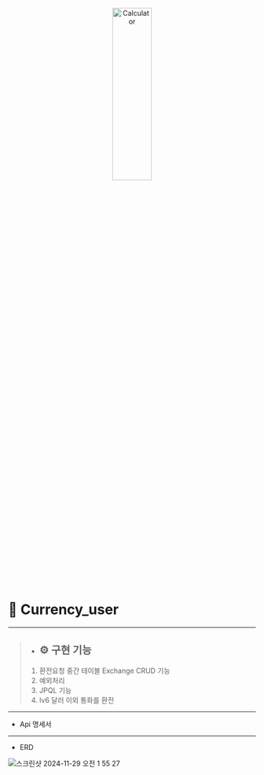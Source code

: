 <p align="center">
<img src="https://www.knnews.co.kr/edb/nimages/2017/03/20170307.01010111000001.01L.jpg" width="40%" height="30%" title="px(픽셀) 크기 설정" alt="Calculator"></img>
</p>

# 📌 Currency_user

---
>- ## ⚙ 구현 기능
>1. 환전요청 중간 테이블 Exchange CRUD 기능
>2. 예외처리
>3. JPQL 기능
>4. lv6 달러 이외 통화를 환전
>

---
- Api 명세서 


---
- ERD

![스크린샷 2024-11-29 오전 1 55 27](https://github.com/user-attachments/assets/255545d2-c7f6-43c4-bb07-af46338d07ab)